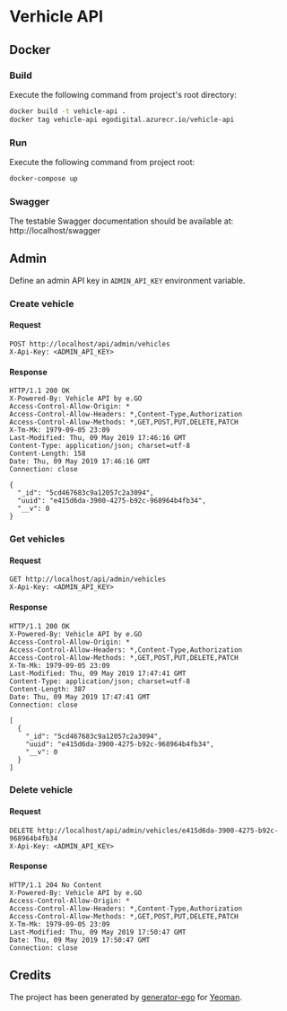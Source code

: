 # Verhicle API

## Docker

### Build

Execute the following command from project's root directory:

```bash
docker build -t vehicle-api .
docker tag vehicle-api egodigital.azurecr.io/vehicle-api
```

### Run

Execute the following command from project root:

```bash
docker-compose up
```

### Swagger

The testable Swagger documentation should be available at: http://localhost/swagger

## Admin

Define an admin API key in `ADMIN_API_KEY` environment variable.

### Create vehicle

#### Request

```http
POST http://localhost/api/admin/vehicles
X-Api-Key: <ADMIN_API_KEY>

```

#### Response

```http
HTTP/1.1 200 OK
X-Powered-By: Vehicle API by e.GO
Access-Control-Allow-Origin: *
Access-Control-Allow-Headers: *,Content-Type,Authorization
Access-Control-Allow-Methods: *,GET,POST,PUT,DELETE,PATCH
X-Tm-Mk: 1979-09-05 23:09
Last-Modified: Thu, 09 May 2019 17:46:16 GMT
Content-Type: application/json; charset=utf-8
Content-Length: 158
Date: Thu, 09 May 2019 17:46:16 GMT
Connection: close

{
  "_id": "5cd467683c9a12057c2a3094",
  "uuid": "e415d6da-3900-4275-b92c-968964b4fb34",
  "__v": 0
}
```

### Get vehicles

#### Request

```http
GET http://localhost/api/admin/vehicles
X-Api-Key: <ADMIN_API_KEY>

```

#### Response

```http
HTTP/1.1 200 OK
X-Powered-By: Vehicle API by e.GO
Access-Control-Allow-Origin: *
Access-Control-Allow-Headers: *,Content-Type,Authorization
Access-Control-Allow-Methods: *,GET,POST,PUT,DELETE,PATCH
X-Tm-Mk: 1979-09-05 23:09
Last-Modified: Thu, 09 May 2019 17:47:41 GMT
Content-Type: application/json; charset=utf-8
Content-Length: 387
Date: Thu, 09 May 2019 17:47:41 GMT
Connection: close

[
  {
    "_id": "5cd467683c9a12057c2a3094",
    "uuid": "e415d6da-3900-4275-b92c-968964b4fb34",
    "__v": 0
  }
]

```

### Delete vehicle

#### Request

```http
DELETE http://localhost/api/admin/vehicles/e415d6da-3900-4275-b92c-968964b4fb34
X-Api-Key: <ADMIN_API_KEY>

```

#### Response

```http
HTTP/1.1 204 No Content
X-Powered-By: Vehicle API by e.GO
Access-Control-Allow-Origin: *
Access-Control-Allow-Headers: *,Content-Type,Authorization
Access-Control-Allow-Methods: *,GET,POST,PUT,DELETE,PATCH
X-Tm-Mk: 1979-09-05 23:09
Last-Modified: Thu, 09 May 2019 17:50:47 GMT
Date: Thu, 09 May 2019 17:50:47 GMT
Connection: close

```

## Credits

The project has been generated by [generator-ego](https://github.com/egodigital/generator-ego) for [Yeoman](http://yeoman.io/).
